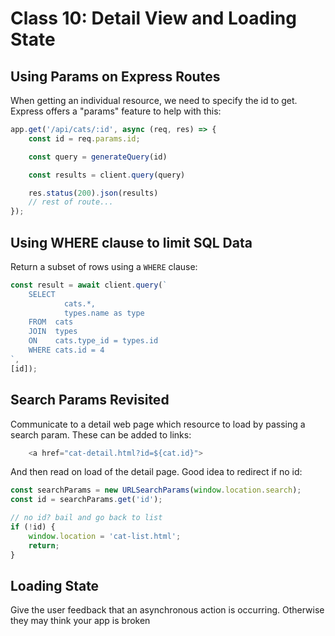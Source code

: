 Class 10: Detail View and Loading State
===

## Using Params on Express Routes

When getting an individual resource, we need to specify the id to get. Express offers a "params" feature to help with this:

```js
app.get('/api/cats/:id', async (req, res) => {
    const id = req.params.id;

    const query = generateQuery(id)

    const results = client.query(query)

    res.status(200).json(results)
    // rest of route...
});
```

## Using WHERE clause to limit SQL Data

Return a subset of rows using a `WHERE` clause:

```js
const result = await client.query(`
    SELECT
            cats.*,
            types.name as type
    FROM  cats 
    JOIN  types
    ON    cats.type_id = types.id
    WHERE cats.id = 4
`,
[id]);
```

## Search Params Revisited

Communicate to a detail web page which resource to load by passing a search param. These can be added to links:

```js
    <a href="cat-detail.html?id=${cat.id}">
```

And then read on load of the detail page. Good idea to redirect if no id:

```js
const searchParams = new URLSearchParams(window.location.search);
const id = searchParams.get('id');

// no id? bail and go back to list
if (!id) {
    window.location = 'cat-list.html';
    return;
}
```

## Loading State

Give the user feedback that an asynchronous action is occurring. Otherwise they may think your app is broken